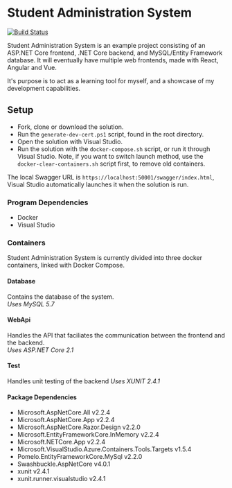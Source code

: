 # Student Administration System
[![Build Status](https://dev.azure.com/Nielspilgaard/StudentAdministrationSystem/_apis/build/status/NillerMedDild.StudentAdministrationSystem?branchName=master)](https://dev.azure.com/Nielspilgaard/StudentAdministrationSystem/_build/latest?definitionId=2&branchName=master)

Student Administration System is an example project consisting of an ASP.NET Core frontend, .NET Core backend, and MySQL/Entity Framework database. It will eventually have multiple web frontends, made with React, Angular and Vue.

It's purpose is to act as a learning tool for myself, and a showcase of my development capabilities.

## Setup
- Fork, clone or download the solution.
- Run the `generate-dev-cert.ps1` script, found in the root directory.
- Open the solution with Visual Studio.
- Run the solution with the `docker-compose.sh` script, or run it through Visual Studio. Note, if you want to switch launch method, use the `docker-clear-containers.sh` script first, to remove old containers.

The local Swagger URL is `https://localhost:50001/swagger/index.html`, Visual Studio automatically launches it when the solution is run.

### Program Dependencies
- Docker
- Visual Studio

### Containers
Student Administration System is currently divided into three docker containers, linked with Docker Compose.

#### Database
Contains the database of the system.\
*Uses MySQL 5.7*

#### WebApi
Handles the API that faciliates the communication between the frontend and the backend.\
*Uses ASP.NET Core 2.1*

#### Test
Handles unit testing of the backend
*Uses XUNIT 2.4.1*

#### Package Dependencies
- Microsoft.AspNetCore.All v2.2.4
- Microsoft.AspNetCore.App v2.2.4
- Microsoft.AspNetCore.Razor.Design v2.2.0
- Microsoft.EntityFrameworkCore.InMemory v2.2.4
- Microsoft.NETCore.App v2.2.4
- Microsoft.VisualStudio.Azure.Containers.Tools.Targets v1.5.4
- Pomelo.EntityFrameworkCore.MySql v2.2.0
- Swashbuckle.AspNetCore v4.0.1
- xunit v2.4.1
- xunit.runner.visualstudio v2.4.1


